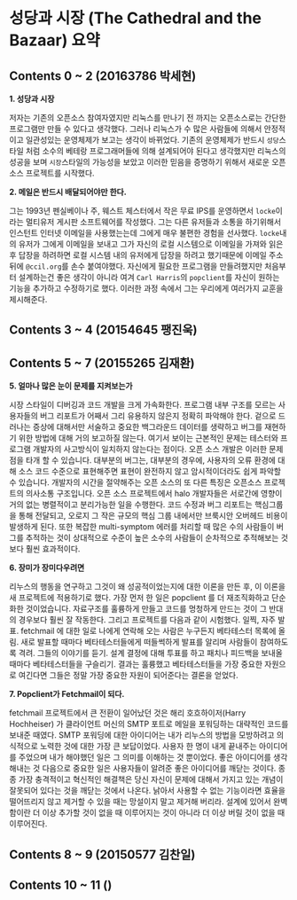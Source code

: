 __성당과 시장__ (The Cathedral and the Bazaar) 요약
==================================================

Contents 0 ~ 2 (20163786 박세현)
------------------------------

__1. 성당과 시장__

저자는 기존의 오픈소스 참여자였지만 리눅스를 만나기 전 까지는 오픈소스로는 간단한 프로그램만 만들 수 있다고 생각했다. 그러나 리눅스가 수 많은 사람들에 의해서 안정적이고 일관성있는 운영체제가 보고는 생각이 바뀌었다. 기존의 운영체제가 반드시 `성당`스타일 처럼 소수의 베테랑 프로그래머들에 의해 설계되어야 된다고 생각했지만 리눅스의 성공을 보며 `시장`스타일의 가능성을 보았고 이러한 믿음을 증명하기 위해서 새로운 오픈소스 프로젝트를 시작했다.

__2. 메일은 반드시 배달되어야만 한다.__

그는 1993년 펜실베이나 주, 웨스트 체스터에서 작은 무료 IPS를 운영하면서 `locke`이라는 멀티유저 게시판 소프트웨어를 작성했다. 그는 다른 유저들과 소통을 하기위해서 인스턴트 인터넷 이메일을 사용했는는데 그에게 매우 불편한 경험을 선사했다. `locke`내의 유저가 그에게 이메일을 보내고 그가 자신의 로컬 시스템으로 이메일을 가져와 읽은 후 답장을 하려하면 로컬 시스템 내의 유저에게 답장을 하려고 했기때문에 이메일 주소 뒤에 `@ccil.org`를 손수 붙여야했다.
자신에게 필요한 프로그램을 만들려했지만 처음부터 설계하는건 좋은 생각이 아니라 여겨 `Carl Harris`의 `popclient`를 자신이 원하는 기능을 추가하고 수정하기로 했다.
이러한 과정 속에서 그는 우리에게 여러가지 교훈을 제시해준다.

Contents 3 ~ 4 (20154645 팽진욱)
------------------------------

Contents 5 ~ 7 (20155265 김재환)
------------------------------

__5. 얼마나 많은 눈이 문제를 지켜보는가__

시장 스타일이 디버깅과 코드 개발을 크게 가속화한다. 프로그램 내부 구조를 모르는 사용자들의 버그 리포트가 어째서 그리 유용하지 않은지 정확히 파악해야 한다. 겉으로 드러나는 증상에 대해서만 서술하고 중요한 백그라운드 데이터를 생략하고 버그를 재현하기 위한 방법에 대해 거의 보고하질 않는다. 여기서 보이는 근본적인 문제는 테스터와 프로그램 개발자의 사고방식이 일치하지 않는다는 점이다. 오픈 소스 개발은 이러한 문제점을 타개 할 수 있습니다. 대부분의 버그는, 대부분의 경우에, 사용자의 오류 환경에 대해 소스 코드 수준으로 표현해주면 표현이 완전하지 않고 암시적이더라도 쉽게 파악할 수 있습니다. 개발자의 시간을 절약해주는 오픈 소스의 또 다른 특징은 오픈소스 프로젝트의 의사소통 구조입니다. 오픈 소스 프로젝트에서 halo 개발자들은 서로간에 영향이 거의 없는 병렬적이고 분리가능한 일을 수행한다. 코드 수정과 버그 리포트는 핵심그룹을 통해 전달되고, 오로지 그 작은 규모의 핵심 그룹 내에서만 브룩시안 오버헤드 비용이 발생하게 된다. 또한 복잡한 multi-symptom 에러를 처리할 때 많은 수의 사람들이 버그를 추적하는 것이 상대적으로 수준이 높은 소수의 사람들이 순차적으로 추적해보는 것보다 훨씬 효과적이다.

__6. 장미가 장미다우려면__

리누스의 행동을 연구하고 그것이 왜 성공적이었는지에 대한 이론을 만든 후, 이 이론을 새 프로젝트에 적용하기로 했다. 가장 먼저 한 일은 popclient 를 더 재조직화하고 단순화한 것이었습니다. 자료구조를 훌륭하게 만들고 코드를 멍청하게 만드는 것이 그 반대의 경우보다 훨씬 잘 작동한다. 그리고 프로젝트를 다음과 같이 시험했다. 일찍, 자주 발표. fetchmail 에 대한 일로 나에게 연락해 오는 사람은 누구든지 베타테스터 목록에 올림. 새로 발표할 때마다 베타테스터들에게 떠들썩하게 발표를 알리며 사람들이 참여하도록 격려. 그들의 이야기를 듣기. 설계 결정에 대해 투표를 하고 패치나 피드백을 보내올 때마다 베타테스터들을 구슬리기. 결과는 훌륭했고 베타테스터들을 가장 중요한 자원으로 여긴다면 그들은 정말 가장 중요한 자원이 되어준다는 결론을 얻었다.

__7. Popclient가 Fetchmail이 되다.__

fetchmail 프로젝트에서 큰 전환이 일어났던 것은 해리 호흐하이저(Harry Hochheiser) 가 클라이언트 머신의 SMTP 포트로 메일을 포워딩하는 대략적인 코드를 보내준 때였다. SMTP 포워딩에 대한 아이디어는 내가 리누스의 방법을 모방하려고 의식적으로 노력한 것에 대한 가장 큰 보답이었다. 사용자 한 명이 내게 끝내주는 아이디어를 주었으며 내가 해야했던 일은 그 의미를 이해하는 것 뿐이었다. 좋은 아이디어를 생각해내는 것 다음으로 중요한 일은 사용자들이 알려준 좋은 아이디어를 깨닫는 것이다. 종종 가장 충격적이고 혁신적인 해결책은 당신 자신이 문제에 대해서 가지고 있는 개념이 잘못되어 있다는 것을 깨닫는 것에서 나온다. 낡아서 사용할 수 없는 기능이라면 효율을 떨어뜨리지 않고 제거할 수 있을 때는 망설이지 말고 제거해 버리라. 설계에 있어서 완벽함이란 더 이상 추가할 것이 없을 때 이루어지는 것이 아니라 더 이상 버릴 것이 없을 때 이루어진다.

Contents 8 ~ 9 (20150577 김찬일)
------------------------------

Contents 10 ~ 11 ()
------------------------------
